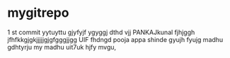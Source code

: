 # mygitrepo
1 st commit
yytuyttu
gjyfyjf
ygyggj
dthd
vjj
PANKAJkunal
fjhjggh
jfhfkkgjgkjjjjjgjgfgggjjgg
UIF
fhdngd
pooja
appa
shinde
gyujh
fyujg
madhu
gdhtyrju
my madhu
uit7uk
hjfy
mvgu,
